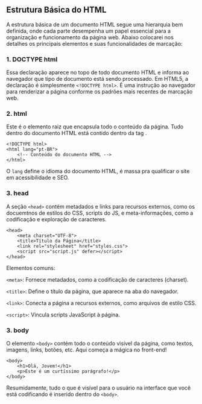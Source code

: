 ## Estrutura Básica do HTML
A estrutura básica de um documento HTML segue uma hierarquia bem definida, onde cada parte desempenha um papel essencial para a organização e funcionamento da página web. Abaixo colocarei nos detalhes os principais elementos e suas funcionalidades de marcação:

### 1. DOCTYPE html
Essa declaração aparece no topo de todo documento HTML e informa ao navegador que tipo de documento está sendo processado. Em HTML5, a declaração é simplesmente ```<!DOCTYPE html>```. É uma instrução ao navegador para renderizar a página conforme os padrões mais recentes de marcação web.

### 2. html
Este é o elemento raiz que encapsula todo o conteúdo da página. Tudo dentro do documento HTML está contido dentro da tag <html>.

```
<!DOCTYPE html>
<html lang="pt-BR">
    <!-- Conteúdo do documento HTML -->
</html>
```

O ```lang``` define o idioma do documento HTML, é massa pra qualificar o site em acessibilidade e SEO.

### 3. head
A seção ```<head>``` contém metadados e links para recursos externos, como os docuemtnos de estilos do CSS, scripts do JS, e meta-informações, como a codificação e exploração de caracteres.

```
<head>
    <meta charset="UTF-8">
    <title>Título da Página</title>
    <link rel="stylesheet" href="styles.css">
    <script src="script.js" defer></script>
</head>
```

Elementos comuns:

```<meta>```: Fornece metadados, como a codificação de caracteres (charset).

```<title>```: Define o título da página, que aparece na aba do navegador.

```<link>```: Conecta a página a recursos externos, como arquivos de estilo CSS.

```<script>```: Vincula scripts JavaScript à página.

### 3. body
O elemento ```<body>``` contém todo o conteúdo visível da página, como textos, imagens, links, botões, etc. Aqui começa a mágica no front-end! 

```
<body>
    <h1>Olá, Jovem!</h1>
    <p>Este é um curtíssimo parágrafo!</p>
</body>
```

Resumidamente, tudo o que é visível para o usuário na interface que você está codificando é inserido dentro do ```<body>```. 